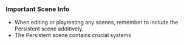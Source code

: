 ### Important Scene Info

- When editing or playtesting any scenes, remember to include the Persistent scene additively.
- The Persistent scene contains crucial systems 
